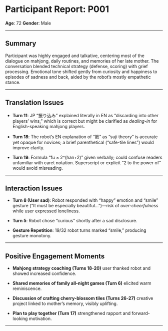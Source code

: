 # Participant Report: P001

**Age**: 72
**Gender**: Male

---

## Summary

Participant was highly engaged and talkative, centering most of the dialogue on mahjong, daily routines, and memories of her late mother. The conversation blended technical strategy (defense, scoring) with grief processing. Emotional tone shifted gently from curiosity and happiness to episodes of sadness and back, aided by the robot’s mostly empathetic stance.

---

## Translation Issues

- **Turn 11**: JP “振り込み” explained literally in EN as “discarding into other players’ wins,” which is correct but might be clarified as _dealing-in_ for English-speaking mahjong players.
    
- **Turn 18**: The robot’s EN explanation of “筋” as “suji theory” is accurate yet opaque for novices; a brief parenthetical (“safe-tile lines”) would improve clarity.
    
- **Turn 19**: Formula “fu × 2^(han+2)” given verbally; could confuse readers unfamiliar with caret notation. Superscript or explicit “2 to the power of” would avoid misreading.
    

---

## Interaction Issues

- **Turn 8 (User sad)**: Robot responded with “happy” emotion and “smile” gesture (“It must be especially beautiful…”)—risk of _over-cheerfulness_ while user expressed loneliness.
    
- **Turn 5**: Robot chose “curious” shortly after a sad disclosure.
        
- **Gesture Repetition**: 19/32 robot turns marked “smile,” producing gesture monotony.
    


---

## Positive Engagement Moments

- **Mahjong strategy coaching (Turns 18-20)** user thanked robot and showed increased confidence.
    
- **Shared memories of family all-night games (Turn 6)** elicited warm reminiscence.
    
- **Discussion of crafting cherry-blossom tiles (Turns 26-27)** creative project linked to mother’s memory, visibly uplifting.
    
- **Plan to play together (Turn 17)** strengthened rapport and forward-looking motivation.
    

---